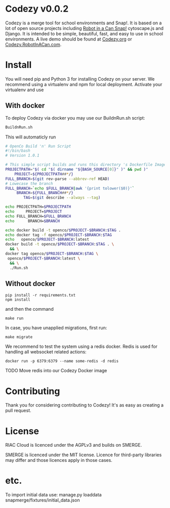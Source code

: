 # Codezy v0.0.2 

Codezy is a merge tool for school environments and Snap!. It is based on a lot of open source projects including [Robot in a Can Snap!](https://snap.robotinacan.com/courses/snaps/)  cytoscape.js and Django. It is intended to be simple, beautiful, fast, and easy to use in school environments. A live demo should be found at [Codezy.org](https://Codezy.org) or [Codezy.RobotInACan.com](https://codezy.robotinacan.com/). 

# Install

You will need pip and Python 3 for installing Codezy on your server.
We recommend using a virtualenv and npm for local deployment. Activate your virtualenv and use

## With docker

To deploy Codezy via docker you may use our BuildnRun.sh script:

```bash
BuildnRun.sh
```

This will automaticly run 

```bash
# OpenCo Build 'n' Run Script
#!/bin/bash
# Version 1.0.1

# This simple script builds and runs this directory 's Dockerfile Image
PROJECTPATH="$( cd "$( dirname "${BASH_SOURCE[0]}" )" && pwd )"
    PROJECT=${PROJECTPATH##*/}
FULL_BRANCH=$(git rev-parse --abbrev-ref HEAD)
# Lowecase the branch
FULL_BRANCH=`echo $FULL_BRANCH|awk '{print tolower($0)}'`
     BRANCH=${FULL_BRANCH##*/}
        TAG=$(git describe --always --tag)

echo PROJECTPATH=$PROJECTPATH
echo     PROJECT=$PROJECT
echo FULL_BRANCH=$FULL_BRANCH
echo      BRANCH=$BRANCH

echo docker build -t openco/$PROJECT-$BRANCH:$TAG .
echo docker tag -f openco/$PROJECT-$BRANCH:$TAG
echo   openco/$PROJECT-$BRANCH:latest
docker build -t openco/$PROJECT-$BRANCH:$TAG . \
  && \
docker tag openco/$PROJECT-$BRANCH:$TAG \
 openco/$PROJECT-$BRANCH:latest \
  && \
  ./Run.sh
```

## Without docker

```
pip install -r requirements.txt
npm install
```

and then the command

```
make run
```

In case, you have unapplied migrations, first run:

```
make migrate
```

We recommend to test the system using a redis docker. Redis is used for handling all websocket related actions:

```
docker run -p 6379:6379 --name some-redis -d redis
```

TODO Move redis into our Codezy Docker image


# Contributing

Thank you for considering contributing to Codezy! It's as easy as creating a pull request.

# License



RIAC Cloud is licenced under the AGPLv3 and builds on SMERGE.

SMERGE is licenced under the MIT license. 
Licence for third-party libraries may differ and those licences apply in those cases.

# etc.

To import initial data use:
manage.py loaddata snapmerge/fixtures/initial_data.json

